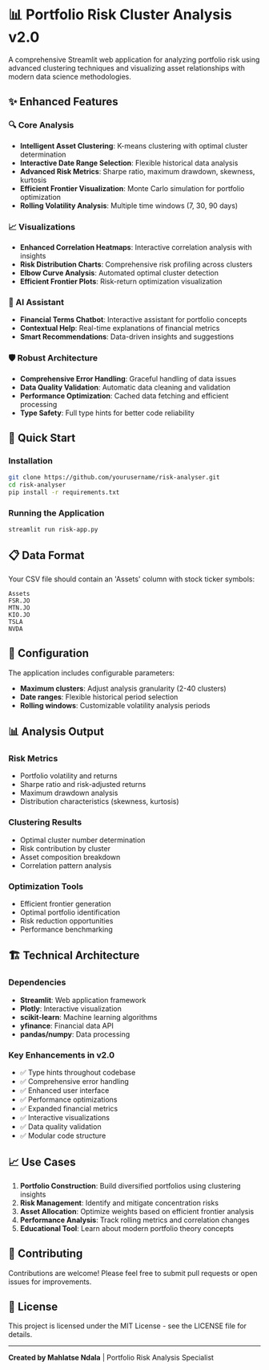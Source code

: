 # 📊 Portfolio Risk Cluster Analysis v2.0

A comprehensive Streamlit web application for analyzing portfolio risk using advanced clustering techniques and visualizing asset relationships with modern data science methodologies.

## ✨ Enhanced Features

### 🔍 Core Analysis
- **Intelligent Asset Clustering**: K-means clustering with optimal cluster determination
- **Interactive Date Range Selection**: Flexible historical data analysis
- **Advanced Risk Metrics**: Sharpe ratio, maximum drawdown, skewness, kurtosis
- **Efficient Frontier Visualization**: Monte Carlo simulation for portfolio optimization
- **Rolling Volatility Analysis**: Multiple time windows (7, 30, 90 days)

### 📈 Visualizations
- **Enhanced Correlation Heatmaps**: Interactive correlation analysis with insights
- **Risk Distribution Charts**: Comprehensive risk profiling across clusters
- **Elbow Curve Analysis**: Automated optimal cluster detection
- **Efficient Frontier Plots**: Risk-return optimization visualization

### 🤖 AI Assistant
- **Financial Terms Chatbot**: Interactive assistant for portfolio concepts
- **Contextual Help**: Real-time explanations of financial metrics
- **Smart Recommendations**: Data-driven insights and suggestions

### 🛡️ Robust Architecture
- **Comprehensive Error Handling**: Graceful handling of data issues
- **Data Quality Validation**: Automatic data cleaning and validation
- **Performance Optimization**: Cached data fetching and efficient processing
- **Type Safety**: Full type hints for better code reliability

## 🚀 Quick Start

### Installation

```bash
git clone https://github.com/yourusername/risk-analyser.git
cd risk-analyser
pip install -r requirements.txt
```

### Running the Application

```bash
streamlit run risk-app.py
```

## 📋 Data Format

Your CSV file should contain an 'Assets' column with stock ticker symbols:

```csv
Assets
FSR.JO
MTN.JO
KIO.JO
TSLA
NVDA
```

## 🔧 Configuration

The application includes configurable parameters:
- **Maximum clusters**: Adjust analysis granularity (2-40 clusters)
- **Date ranges**: Flexible historical period selection
- **Rolling windows**: Customizable volatility analysis periods

## 📊 Analysis Output

### Risk Metrics
- Portfolio volatility and returns
- Sharpe ratio and risk-adjusted returns
- Maximum drawdown analysis
- Distribution characteristics (skewness, kurtosis)

### Clustering Results
- Optimal cluster number determination
- Risk contribution by cluster
- Asset composition breakdown
- Correlation pattern analysis

### Optimization Tools
- Efficient frontier generation
- Optimal portfolio identification
- Risk reduction opportunities
- Performance benchmarking

## 🏗️ Technical Architecture

### Dependencies
- **Streamlit**: Web application framework
- **Plotly**: Interactive visualization
- **scikit-learn**: Machine learning algorithms
- **yfinance**: Financial data API
- **pandas/numpy**: Data processing

### Key Enhancements in v2.0
- ✅ Type hints throughout codebase
- ✅ Comprehensive error handling
- ✅ Enhanced user interface
- ✅ Performance optimizations
- ✅ Expanded financial metrics
- ✅ Interactive visualizations
- ✅ Data quality validation
- ✅ Modular code structure

## 📈 Use Cases

1. **Portfolio Construction**: Build diversified portfolios using clustering insights
2. **Risk Management**: Identify and mitigate concentration risks
3. **Asset Allocation**: Optimize weights based on efficient frontier analysis
4. **Performance Analysis**: Track rolling metrics and correlation changes
5. **Educational Tool**: Learn about modern portfolio theory concepts

## 🤝 Contributing

Contributions are welcome! Please feel free to submit pull requests or open issues for improvements.

## 📄 License

This project is licensed under the MIT License - see the LICENSE file for details.

---
**Created by Mahlatse Ndala** | Portfolio Risk Analysis Specialist
